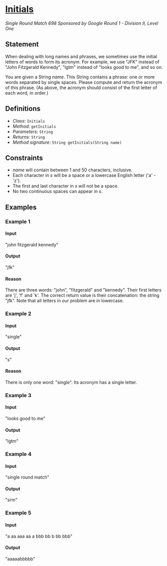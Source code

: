 # [Initials](/tc?module=ProblemDetail&rd=16802&pm=14389)
*Single Round Match 698 Sponsored by Google Round 1 - Division II, Level One*

## Statement
When dealing with long names and phrases, we sometimes use the initial letters of words to form its acronym.
For example, we use "JFK" instead of "John Fitzgerald Kennedy", "lgtm" instead of "looks good to me", and so on.

You are given a String *name*.
This String contains a phrase: one or more words separated by single spaces.
Please compute and return the acronym of this phrase.
(As above, the acronym should consist of the first letter of each word, in order.)

## Definitions
- *Class*: `Initials`
- *Method*: `getInitials`
- *Parameters*: `String`
- *Returns*: `String`
- *Method signature*: `String getInitials(String name)`

## Constraints
- *name* will contain between 1 and 50 characters, inclusive.
- Each character in *s* will be a space or a lowercase English letter ('a' - 'z').
- The first and last character in *s* will not be a space.
- No two continuous spaces can appear in *s*.

## Examples
### Example 1
#### Input
<c>"john fitzgerald kennedy"</c>
#### Output
<c>"jfk"</c>
#### Reason
There are three words: "john", "fitzgerald" and "kennedy".
Their first letters are 'j', 'f' and 'k'.
The correct return value is their concatenation: the string "jfk".
Note that all letters in our problem are in lowercase.

### Example 2
#### Input
<c>"single"</c>
#### Output
<c>"s"</c>
#### Reason
There is only one word: "single". Its acronym has a single letter.

### Example 3
#### Input
<c>"looks good to me"</c>
#### Output
<c>"lgtm"</c>
### Example 4
#### Input
<c>"single round match"</c>
#### Output
<c>"srm"</c>
### Example 5
#### Input
<c>"a aa aaa aa a bbb bb b bb bbb"</c>
#### Output
<c>"aaaaabbbbb"</c>

